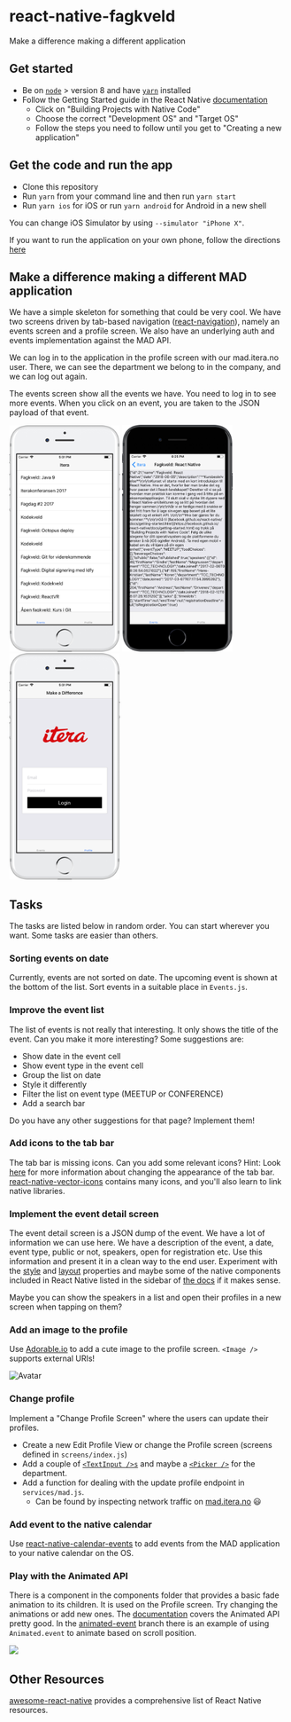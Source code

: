 # react-native-fagkveld

Make a difference making a different application

## Get started

- Be on [`node`](https://nodejs.org/en/) > version 8 and have [`yarn`](https://yarnpkg.com/lang/en/) installed
- Follow the Getting Started guide in the React Native [documentation](https://facebook.github.io/react-native/docs/getting-started.html)
  - Click on "Building Projects with Native Code"
  - Choose the correct "Development OS" and "Target OS"
  - Follow the steps you need to follow until you get to "Creating a new application"

## Get the code and run the app

- Clone this repository
- Run `yarn` from your command line and then run `yarn start`
- Run `yarn ios` for iOS or run `yarn android` for Android in a new shell

You can change iOS Simulator by using `--simulator "iPhone X"`.

If you want to run the application on your own phone, follow the directions [here](https://facebook.github.io/react-native/docs/running-on-device.html)

## Make a difference making a different MAD application

We have a simple skeleton for something that could be very cool. We have two screens driven
by tab-based navigation ([react-navigation](https://reactnavigation.org/)),
namely an events screen and a profile screen. We also have an underlying auth and events implementation against the MAD API.

We can log in to the application in the profile screen with our mad.itera.no user.
There, we can see the department we belong to in the company, and we can log out again.

The events screen show all the events we have. You need to log in to see more events.
When you click on an event, you are taken to the JSON payload of that event.

<img src="https://github.com/Hanse/react-native-fagkveld/blob/master/docs/screenshot-1.png" width="200"> <img src="https://github.com/Hanse/react-native-fagkveld/blob/master/docs/screenshot-2.png" width="200"> <img src="https://github.com/Hanse/react-native-fagkveld/blob/master/docs/screenshot-3.png" width="200">

## Tasks

The tasks are listed below in random order. You can start wherever you want. Some tasks are easier than others.

### Sorting events on date

Currently, events are not sorted on date. The upcoming event is shown at the bottom of the list. Sort events in a
suitable place in `Events.js`.

### Improve the event list

The list of events is not really that interesting. It only shows the title of the event. Can you make it more interesting?
Some suggestions are:

- Show date in the event cell
- Show event type in the event cell
- Group the list on date
- Style it differently
- Filter the list on event type (MEETUP or CONFERENCE)
- Add a search bar

Do you have any other suggestions for that page? Implement them!

### Add icons to the tab bar

The tab bar is missing icons. Can you add some relevant icons? Hint: Look [here](https://reactnavigation.org/docs/en/tab-based-navigation.html)
for more information about changing the appearance of the tab bar. [react-native-vector-icons](https://github.com/oblador/react-native-vector-icons) contains many icons, and you'll also learn to link native libraries.

### Implement the event detail screen

The event detail screen is a JSON dump of the event. We have a lot of information we can use here. We have a description
of the event, a date, event type, public or not, speakers, open for registration etc. Use this information and present it in
a clean way to the end user. Experiment with the [style](https://facebook.github.io/react-native/docs/style.html) and [layout](https://facebook.github.io/react-native/docs/flexbox.html) properties and maybe some of the native components included in React Native listed in the sidebar of [the docs](https://facebook.github.io/react-native/docs/getting-started.html) if it makes sense.

Maybe you can show the speakers in a list and open their profiles in a new screen when tapping on them?

### Add an image to the profile

Use [Adorable.io](http://avatars.adorable.io/#demo) to add a cute image to the profile screen. `<Image />` supports external URIs!

![Avatar](https://api.adorable.io/avatars/285/Mad@adorable.png)

### Change profile

Implement a "Change Profile Screen" where the users can update their profiles.

- Create a new Edit Profile View or change the Profile screen (screens defined in `screens/index.js`)
- Add a couple of [`<TextInput />s`](https://facebook.github.io/react-native/docs/textinput.html) and maybe a [`<Picker />`](https://facebook.github.io/react-native/docs/picker.html) for the department.
- Add a function for dealing with the update profile endpoint in `services/mad.js`.
  - Can be found by inspecting network traffic on [mad.itera.no](https://mad.itera.no) 😃

### Add event to the native calendar

Use [react-native-calendar-events](https://github.com/wmcmahan/react-native-calendar-events) to add events from the MAD
application to your native calendar on the OS.

### Play with the Animated API

There is a <Fade /> component in the components folder that provides a basic fade animation to its children. It is used on the Profile screen. Try changing the animations or add new ones. The [documentation](https://facebook.github.io/react-native/docs/animations.html) covers the Animated API pretty good.
In the [animated-event](https://github.com/Hanse/react-native-fagkveld/tree/animated-event) branch there is an example of using `Animated.event` to animate based on scroll position.

![](http://g.recordit.co/TOnmjXoo1G.gif)

## Other Resources

[awesome-react-native](https://github.com/jondot/awesome-react-native) provides a comprehensive list of React Native resources.
